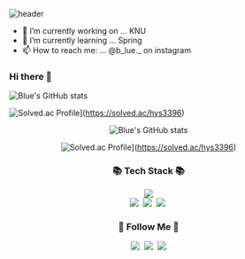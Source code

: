 

![header](https://capsule-render.vercel.app/api?type=wave&color=gradient&customColorList=16&height=300&section=header&text=BLUE%20HWANG&fontSize=90)


- 🔭 I’m currently working on ... KNU
- 🌱 I’m currently learning ... Spring
- 📫 How to reach me: ... @b_lue._ on instagram

### Hi there 👋
![Blue's GitHub stats](https://github-readme-stats.vercel.app/api?username=gytjd&show_icons=true&theme=radical)   

![Solved.ac Profile](http://mazassumnida.wtf/api/generate_badge?boj=hys3396)](https://solved.ac/hys3396)



<div align='center'>

![Blue's GitHub stats](https://github-readme-stats.vercel.app/api?username=gytjd&show_icons=true&theme=radical)   

![Solved.ac Profile](http://mazassumnida.wtf/api/generate_badge?boj=hys3396)](https://solved.ac/hys3396)
 
<h3 align="center">📚 Tech Stack 📚</h3>
<p align="center">
 <img src="https://img.shields.io/badge/C-#A8B9CC?style=flat-square&logo=appveyor&logo=C&logoColor=white"/>
 
  <br>
  <img src="https://img.shields.io/badge/Mysql-E6B91E?style=flat-square&logo=C&logoColor=white"/></a>&nbsp 
  <img src="https://img.shields.io/badge/Django-092E20?style=flat-square&logo=Django&logoColor=white"/></a>&nbsp 
  <img src="https://img.shields.io/badge/Node.js-339933?style=flat-square&logo=Node.js&logoColor=white"/></a>&nbsp 
</p>

<h3 align="center">🌈 Follow Me 🌈</h3>
<p align="center">
  <a href="https://velog.io/@hyeinisfree"><img src="https://img.shields.io/badge/Tech%20Blog-11B48A?style=flat-square&logo=Vimeo&logoColor=white&link=https://velog.io/@hyeinisfree"/></a>&nbsp
  <a href="https://www.instagram.com/hye_inisfree/"><img src="https://img.shields.io/badge/Instagram-E4405F?style=flat-square&logo=Instagram&logoColor=white&link=https://www.instagram.com/hye_inisfree/"/></a>&nbsp
  <a href="mailto:kimhyein7110@gmail.com"><img src="https://img.shields.io/badge/Gmail-d14836?style=flat-square&logo=Gmail&logoColor=white&link=kimhyein7110@gmail.com"/></a>
</p>
</div>
